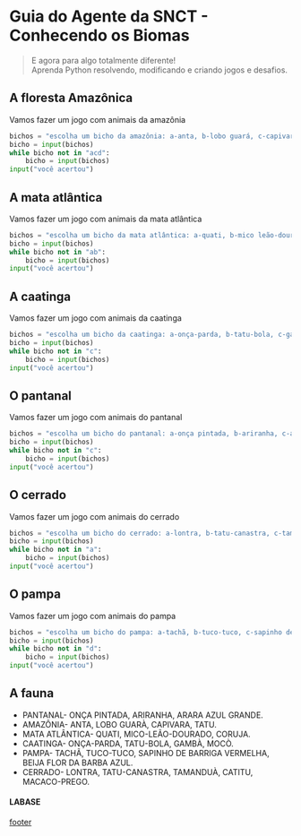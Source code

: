 <!---
Open Source program Pynoplia - Copyright © 2024  Carlo Oliveira** <carlo@nce.ufrj.br>,
PDX-License-Identifier:** `GNU General Public License v3.0 or later <http://is.gd/3Udt>`_.
-->
# Guia do Agente da SNCT - Conhecendo os Biomas
> E agora para algo totalmente diferente! <br>
> Aprenda Python resolvendo, modificando e criando jogos e desafios. <br>

## A floresta Amazônica

Vamos fazer um jogo com animais da amazônia

```python
bichos = "escolha um bicho da amazônia: a-anta, b-lobo guará, c-capivara, d-tatu."
bicho = input(bichos)
while bicho not in "acd":
    bicho = input(bichos)
input("você acertou")
```

## A mata atlântica

Vamos fazer um jogo com animais da mata atlântica

```python
bichos = "escolha um bicho da mata atlântica: a-quati, b-mico leão-dourado, c-coruja."
bicho = input(bichos)
while bicho not in "ab":
    bicho = input(bichos)
input("você acertou")
```

## A caatinga

Vamos fazer um jogo com animais da caatinga

```python
bichos = "escolha um bicho da caatinga: a-onça-parda, b-tatu-bola, c-gambá, d-mocó."
bicho = input(bichos)
while bicho not in "c":
    bicho = input(bichos)
input("você acertou")
```

## O pantanal

Vamos fazer um jogo com animais do pantanal

```python
bichos = "escolha um bicho do pantanal: a-onça pintada, b-ariranha, c-arara azul."
bicho = input(bichos)
while bicho not in "c":
    bicho = input(bichos)
input("você acertou")
```

## O cerrado

Vamos fazer um jogo com animais do cerrado

```python
bichos = "escolha um bicho do cerrado: a-lontra, b-tatu-canastra, c-tamanduà, d-catitu, e-macaco-prego"
bicho = input(bichos)
while bicho not in "a":
    bicho = input(bichos)
input("você acertou")
```

## O pampa

Vamos fazer um jogo com animais do pampa

```python
bichos = "escolha um bicho do pampa: a-tachã, b-tuco-tuco, c-sapinho de barriga vermelha, d-beija flor da barba azul."
bicho = input(bichos)
while bicho not in "d":
    bicho = input(bichos)
input("você acertou")
```
## A fauna

- PANTANAL- ONÇA PINTADA, ARIRANHA, ARARA AZUL GRANDE.
- AMAZÔNIA- ANTA, LOBO GUARÀ, CAPIVARA, TATU.
- MATA ATLÂNTICA- QUATI, MICO-LEÃO-DOURADO, CORUJA.
- CAATINGA- ONÇA-PARDA, TATU-BOLA, GAMBÀ, MOCÒ.
- PAMPA- TACHÃ, TUCO-TUCO, SAPINHO DE BARRIGA VERMELHA, BEIJA FLOR DA BARBA AZUL.
- CERRADO- LONTRA, TATU-CANASTRA, TAMANDUÀ, CATITU, MACACO-PREGO.

#### LABASE
[footer](footer.md ':include')